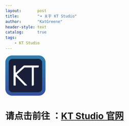 ```yaml
---
layout:       post
title:        "➜ 关于 KT Studio"
author:       "KatGreene"
header-style: text
catalog:      true
tags:
    - KT Studio
---
```


<img src="/img/ktstudio_icon_rounded.png" alt="KT Studio角色展示" style="width:25%; height:auto; border-radius: 8px">

# 请点击前往 ：<a href="https://ktstudio.top">KT Studio 官网</a> 
